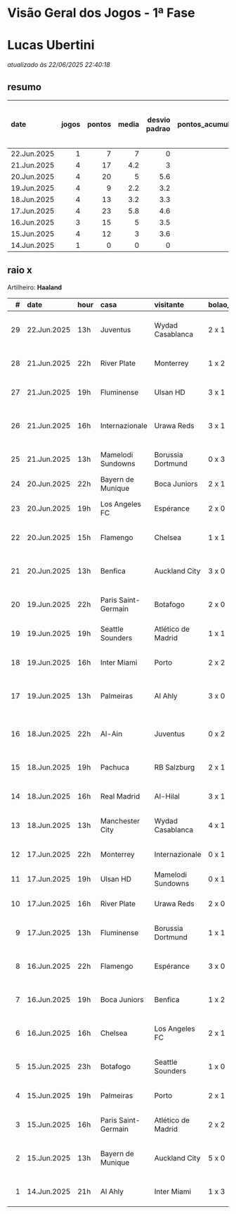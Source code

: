 # Visão Geral dos Jogos - 1ª Fase

# Lucas Ubertini

_atualizado às 22/06/2025 22:40:18_

## resumo

| date        |   jogos |   pontos |   media |   desvio padrao |   pontos_acumulados |   1-Placar exato |   2-Vencedor + gols de um time |   3-Vencedor correto |   4-Gols de um time |   5-Nenhum acerto |
|:------------|--------:|---------:|--------:|----------------:|--------------------:|-----------------:|-------------------------------:|---------------------:|--------------------:|------------------:|
| 22.Jun.2025 |       1 |        7 |     7   |             0   |                 116 |                0 |                              1 |                    0 |                   0 |                 0 |
| 21.Jun.2025 |       4 |       17 |     4.2 |             3   |                 109 |                0 |                              1 |                    2 |                   0 |                 1 |
| 20.Jun.2025 |       4 |       20 |     5   |             5.6 |                  92 |                1 |                              1 |                    0 |                   1 |                 1 |
| 19.Jun.2025 |       4 |        9 |     2.2 |             3.2 |                  72 |                0 |                              1 |                    0 |                   2 |                 1 |
| 18.Jun.2025 |       4 |       13 |     3.2 |             3.3 |                  63 |                0 |                              1 |                    1 |                   1 |                 1 |
| 17.Jun.2025 |       4 |       23 |     5.8 |             4.6 |                  50 |                1 |                              0 |                    2 |                   1 |                 0 |
| 16.Jun.2025 |       3 |       15 |     5   |             3.5 |                  27 |                0 |                              2 |                    0 |                   1 |                 0 |
| 15.Jun.2025 |       4 |       12 |     3   |             3.6 |                  12 |                0 |                              1 |                    1 |                   0 |                 2 |
| 14.Jun.2025 |       1 |        0 |     0   |             0   |                   0 |                0 |                              0 |                    0 |                   0 |                 1 |

## raio x

Artilheiro: **Haaland**

|   # | date        | hour   | casa                | visitante          | bolao_placar   | bolao_time          | real_placar   | real_time           |   pontos | criterio                     |   pontos_acumulados |
|----:|:------------|:-------|:--------------------|:-------------------|:---------------|:--------------------|:--------------|:--------------------|---------:|:-----------------------------|--------------------:|
|  29 | 22.Jun.2025 | 13h    | Juventus            | Wydad Casablanca   | 2 x 1          | Juventus            | 4 x 1         | Juventus            |        7 | 2-Vencedor + gols de um time |                 116 |
|  28 | 21.Jun.2025 | 22h    | River Plate         | Monterrey          | 1 x 2          | Monterrey           | 0 x 0         | empate              |        0 | 5-Nenhum acerto              |                 109 |
|  27 | 21.Jun.2025 | 19h    | Fluminense          | Ulsan HD           | 3 x 1          | Fluminense          | 4 x 2         | Fluminense          |        5 | 3-Vencedor correto           |                 109 |
|  26 | 21.Jun.2025 | 16h    | Internazionale      | Urawa Reds         | 3 x 1          | Internazionale      | 2 x 1         | Internazionale      |        7 | 2-Vencedor + gols de um time |                 104 |
|  25 | 21.Jun.2025 | 13h    | Mamelodi Sundowns   | Borussia Dortmund  | 0 x 3          | Borussia Dortmund   | 3 x 4         | Borussia Dortmund   |        5 | 3-Vencedor correto           |                  97 |
|  24 | 20.Jun.2025 | 22h    | Bayern de Munique   | Boca Juniors       | 2 x 1          | Bayern de Munique   | 2 x 1         | Bayern de Munique   |       12 | 1-Placar exato               |                  92 |
|  23 | 20.Jun.2025 | 19h    | Los Angeles FC      | Espérance          | 2 x 0          | Los Angeles FC      | 0 x 1         | Espérance           |        0 | 5-Nenhum acerto              |                  80 |
|  22 | 20.Jun.2025 | 15h    | Flamengo            | Chelsea            | 1 x 1          | empate              | 3 x 1         | Flamengo            |        1 | 4-Gols de um time            |                  80 |
|  21 | 20.Jun.2025 | 13h    | Benfica             | Auckland City      | 3 x 0          | Benfica             | 6 x 0         | Benfica             |        7 | 2-Vencedor + gols de um time |                  79 |
|  20 | 19.Jun.2025 | 22h    | Paris Saint-Germain | Botafogo           | 2 x 0          | Paris Saint-Germain | 0 x 1         | Botafogo            |        0 | 5-Nenhum acerto              |                  72 |
|  19 | 19.Jun.2025 | 19h    | Seattle Sounders    | Atlético de Madrid | 1 x 1          | empate              | 1 x 3         | Atlético de Madrid  |        1 | 4-Gols de um time            |                  72 |
|  18 | 19.Jun.2025 | 16h    | Inter Miami         | Porto              | 2 x 2          | empate              | 2 x 1         | Inter Miami         |        1 | 4-Gols de um time            |                  71 |
|  17 | 19.Jun.2025 | 13h    | Palmeiras           | Al Ahly            | 3 x 0          | Palmeiras           | 2 x 0         | Palmeiras           |        7 | 2-Vencedor + gols de um time |                  70 |
|  16 | 18.Jun.2025 | 22h    | Al-Ain              | Juventus           | 0 x 2          | Juventus            | 0 x 5         | Juventus            |        7 | 2-Vencedor + gols de um time |                  63 |
|  15 | 18.Jun.2025 | 19h    | Pachuca             | RB Salzburg        | 2 x 1          | Pachuca             | 1 x 2         | RB Salzburg         |        0 | 5-Nenhum acerto              |                  56 |
|  14 | 18.Jun.2025 | 16h    | Real Madrid         | Al-Hilal           | 3 x 1          | Real Madrid         | 1 x 1         | empate              |        1 | 4-Gols de um time            |                  56 |
|  13 | 18.Jun.2025 | 13h    | Manchester City     | Wydad Casablanca   | 4 x 1          | Manchester City     | 2 x 0         | Manchester City     |        5 | 3-Vencedor correto           |                  55 |
|  12 | 17.Jun.2025 | 22h    | Monterrey           | Internazionale     | 0 x 1          | Internazionale      | 1 x 1         | empate              |        1 | 4-Gols de um time            |                  50 |
|  11 | 17.Jun.2025 | 19h    | Ulsan HD            | Mamelodi Sundowns  | 0 x 1          | Mamelodi Sundowns   | 0 x 1         | Mamelodi Sundowns   |       12 | 1-Placar exato               |                  49 |
|  10 | 17.Jun.2025 | 16h    | River Plate         | Urawa Reds         | 2 x 0          | River Plate         | 3 x 1         | River Plate         |        5 | 3-Vencedor correto           |                  37 |
|   9 | 17.Jun.2025 | 13h    | Fluminense          | Borussia Dortmund  | 1 x 1          | empate              | 0 x 0         | empate              |        5 | 3-Vencedor correto           |                  32 |
|   8 | 16.Jun.2025 | 22h    | Flamengo            | Espérance          | 3 x 0          | Flamengo            | 2 x 0         | Flamengo            |        7 | 2-Vencedor + gols de um time |                  27 |
|   7 | 16.Jun.2025 | 19h    | Boca Juniors        | Benfica            | 1 x 2          | Benfica             | 2 x 2         | empate              |        1 | 4-Gols de um time            |                  20 |
|   6 | 16.Jun.2025 | 16h    | Chelsea             | Los Angeles FC     | 2 x 1          | Chelsea             | 2 x 0         | Chelsea             |        7 | 2-Vencedor + gols de um time |                  19 |
|   5 | 15.Jun.2025 | 23h    | Botafogo            | Seattle Sounders   | 1 x 0          | Botafogo            | 2 x 1         | Botafogo            |        5 | 3-Vencedor correto           |                  12 |
|   4 | 15.Jun.2025 | 19h    | Palmeiras           | Porto              | 2 x 1          | Palmeiras           | 0 x 0         | empate              |        0 | 5-Nenhum acerto              |                   7 |
|   3 | 15.Jun.2025 | 16h    | Paris Saint-Germain | Atlético de Madrid | 2 x 2          | empate              | 4 x 0         | Paris Saint-Germain |        0 | 5-Nenhum acerto              |                   7 |
|   2 | 15.Jun.2025 | 13h    | Bayern de Munique   | Auckland City      | 5 x 0          | Bayern de Munique   | 10 x 0        | Bayern de Munique   |        7 | 2-Vencedor + gols de um time |                   7 |
|   1 | 14.Jun.2025 | 21h    | Al Ahly             | Inter Miami        | 1 x 3          | Inter Miami         | 0 x 0         | empate              |        0 | 5-Nenhum acerto              |                   0 |
